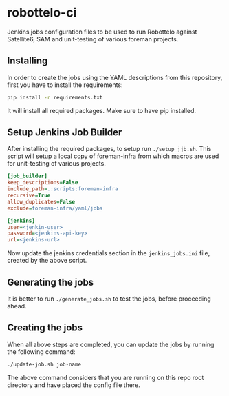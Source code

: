 robottelo-ci
============

Jenkins jobs configuration files to be used to run Robottelo against
Satellite6, SAM and unit-testing of various foreman projects.

Installing
----------

In order to create the jobs using the YAML descriptions from this repository,
first you have to install the requirements:

```sh
pip install -r requirements.txt
```

It will install all required packages. Make sure to have pip installed.

Setup Jenkins Job Builder
-------------------------

After installing the required packages, to setup run `./setup_jjb.sh`.
This script will setup a local copy of foreman-infra from which
macros are used for unit-testing of various projects.

```ini
[job_builder]
keep_descriptions=False
include_path=.:scripts:foreman-infra
recursive=True
allow_duplicates=False
exclude=foreman-infra/yaml/jobs

[jenkins]
user=<jenkin-user>
password=<jenkins-api-key>
url=<jenkins-url>
```

Now update the jenkins credentials section in the `jenkins_jobs.ini` file,
created by the above script.

Generating the jobs
-------------------

It is better to run `./generate_jobs.sh` to test the jobs, before proceeding
ahead.

Creating the jobs
-----------------

When all above steps are completed, you can update the jobs by running the
following command:

```sh
./update-job.sh job-name
```

The above command considers that you are running on this repo root directory
and have placed the config file there.
